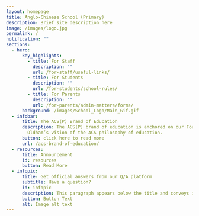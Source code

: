 ```yaml
---
layout: homepage
title: Anglo-Chinese School (Primary)
description: Brief site description here
image: /images/logo.jpg
permalink: /
notification: ""
sections:
  - hero:
      key_highlights:
        - title: For Staff
          description: ""
          url: /for-staff/useful-links/
        - title: For Students
          description: ""
          url: /for-students/school-rules/
        - title: For Parents
          description: ""
          url: /for-parents/admin-matters/forms/
      background: /images/School_Logo/Main_Gif.gif
  - infobar:
      title: The ACS(P) Brand of Education
      description: The ACS(P) brand of education is anchored on our Founder, Bishop
        Oldham’s vision of the ACS philosophy of education.
      button: click here to read more
      url: /acs-brand-of-education/
  - resources:
      title: Announcement
      id: resources
      button: Read More
  - infopic:
      title: Get official answers from our Q/A platform
      subtitle: Have a question?
      id: infopic
      description: This paragraph appears below the title and conveys information
      button: Button Text
      alt: Image alt text
---
```

